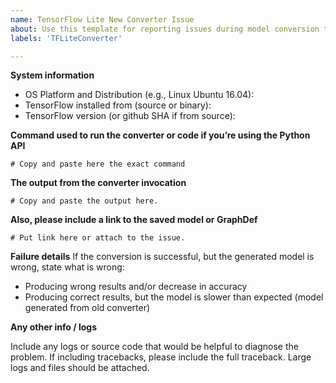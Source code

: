 ```yaml
---
name: TensorFlow Lite New Converter Issue
about: Use this template for reporting issues during model conversion to TFLite.
labels: 'TFLiteConverter'

---
```



**System information**
- OS Platform and Distribution (e.g., Linux Ubuntu 16.04):
- TensorFlow installed from (source or binary):
- TensorFlow version (or github SHA if from source):


**Command used to run the converter or code if you’re using the Python API**

```
# Copy and paste here the exact command
```

**The output from the converter invocation**

```
# Copy and paste the output here.
```

**Also, please include a link to the saved model or GraphDef**

```
# Put link here or attach to the issue.
```

**Failure details**
If the conversion is successful, but the generated model is wrong,
state what is wrong:
- Producing wrong results and/or decrease in accuracy
- Producing correct results, but the model is slower than expected (model generated from old converter)


**Any other info / logs**

Include any logs or source code that would be helpful to diagnose the problem. If including tracebacks, please include the full traceback. Large logs and files should be attached.
